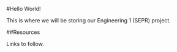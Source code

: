#Hello World!

This is where we will be storing our Engineering 1 (SEPR) project.

##Resources

Links to follow.
